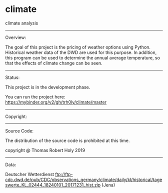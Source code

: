# climate
climate analysis

-------------------------------------------------------------------------------------------------------------------------------------------------------
Overview:

The goal of this project is the pricing of weather options using Python. Historical weather data of the DWD are used for this purpose. In addition, this program can be used to determine the annual average temperature, so that the effects of climate change can be seen.

-------------------------------------------------------------------------------------------------------------------------------------------------------
Status:

This project is in the development phase.

You can run the project here: https://mybinder.org/v2/gh/trh0ly/climate/master

-------------------------------------------------------------------------------------------------------------------------------------------------------
Copyright:

-----------------------
Source Code:

The distribution of the source code is prohibited at this time.

copyright @ Thomas Robert Holy 2019

-----------------------
Data:

Deutscher Wetterdienst
ftp://ftp-cdc.dwd.de/pub/CDC/observations_germany/climate/daily/kl/historical/tageswerte_KL_02444_18240101_20171231_hist.zip (Jena)
